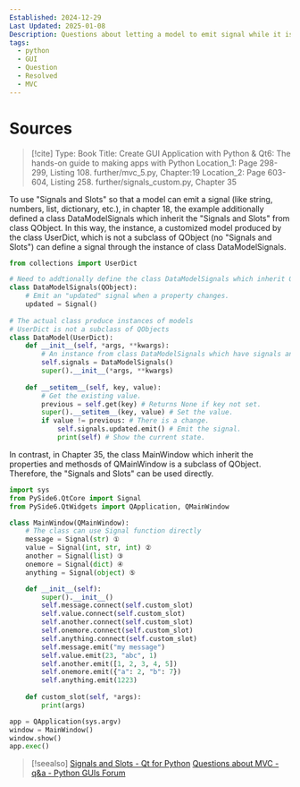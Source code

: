```yaml
---
Established: 2024-12-29
Last Updated: 2025-01-08
Description: Questions about letting a model to emit signal while it is updated.
tags:
  - python
  - GUI
  - Question
  - Resolved
  - MVC
---
```

# Sources
> [!cite]
> Type: Book
> Title: Create GUI Application with Python & Qt6: The hands-on guide to making apps with Python
> Location_1: Page 298-299, Listing 108. further/mvc_5.py, Chapter:19
> Location_2: Page 603-604, Listing 258. further/signals_custom.py, Chapter 35
> 

To use "Signals and Slots" so that a model can emit a signal (like string, numbers, list, dictionary, etc.), in chapter 18, the example additionally defined a class DataModelSignals which inherit the "Signals and Slots" from class QObject. In this way, the instance, a customized model produced by the class UserDict, which is not a subclass of QObject (no "Signals and Slots") can define a signal through the instance of class DataModelSignals.

```python title="Listing 108. further/mvc_5.py"
from collections import UserDict

# Need to addtionally define the class DataModelSignals which inherit QObject
class DataModelSignals(QObject):
	# Emit an "updated" signal when a property changes.
	updated = Signal()
	
# The actual class produce instances of models
# UserDict is not a subclass of QObjects
class DataModel(UserDict):
	def __init__(self, *args, **kwargs):
		# An instance from class DataModelSignals which have signals and slots
		self.signals = DataModelSignals()
		super().__init__(*args, **kwargs)
		
	def __setitem__(self, key, value):
		# Get the existing value.
		previous = self.get(key) # Returns None if key not set.
		super().__setitem__(key, value) # Set the value.
		if value != previous: # There is a change.
			self.signals.updated.emit() # Emit the signal.
			print(self) # Show the current state.
```

In contrast, in Chapter 35, the class MainWindow which inherit the properties and methosds of QMainWindow is a subclass of QObject. Therefore, the "Signals and Slots" can be used directly.
```python title="Listing 258. further/signals_custom.py"
import sys
from PySide6.QtCore import Signal
from PySide6.QtWidgets import QApplication, QMainWindow

class MainWindow(QMainWindow):
	# The class can use Signal function directly
	message = Signal(str) ①
	value = Signal(int, str, int) ②
	another = Signal(list) ③
	onemore = Signal(dict) ④
	anything = Signal(object) ⑤

	def __init__(self):
		super().__init__()
		self.message.connect(self.custom_slot)
		self.value.connect(self.custom_slot)
		self.another.connect(self.custom_slot)
		self.onemore.connect(self.custom_slot)
		self.anything.connect(self.custom_slot)
		self.message.emit("my message")
		self.value.emit(23, "abc", 1)
		self.another.emit([1, 2, 3, 4, 5])
		self.onemore.emit({"a": 2, "b": 7})
		self.anything.emit(1223)
		
	def custom_slot(self, *args):
		print(args)

app = QApplication(sys.argv)
window = MainWindow()
window.show()
app.exec()
```

> [!seealso]
> [Signals and Slots - Qt for Python](https://doc.qt.io/qtforpython-6/tutorials/basictutorial/signals_and_slots.html)
> [Questions about MVC - q&a - Python GUIs Forum](https://forum.pythonguis.com/t/questions-about-mvc/1704)
